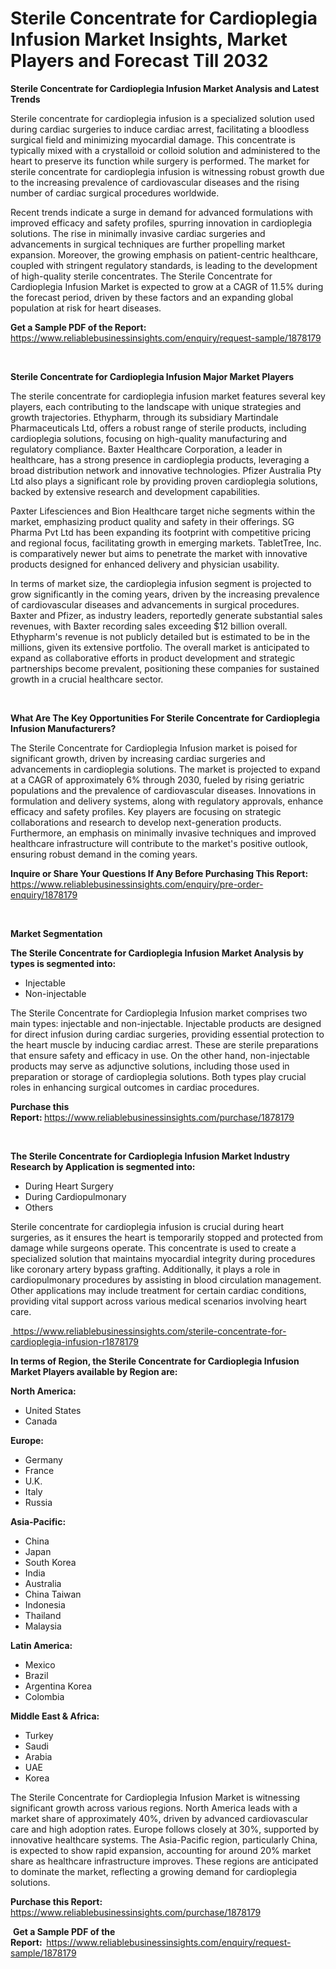<p><h1>Sterile Concentrate for Cardioplegia Infusion Market Insights, Market Players and Forecast Till 2032</h1></p><p><strong>Sterile Concentrate for Cardioplegia Infusion Market Analysis and Latest Trends</strong></p>
<p><p>Sterile concentrate for cardioplegia infusion is a specialized solution used during cardiac surgeries to induce cardiac arrest, facilitating a bloodless surgical field and minimizing myocardial damage. This concentrate is typically mixed with a crystalloid or colloid solution and administered to the heart to preserve its function while surgery is performed. The market for sterile concentrate for cardioplegia infusion is witnessing robust growth due to the increasing prevalence of cardiovascular diseases and the rising number of cardiac surgical procedures worldwide.</p><p>Recent trends indicate a surge in demand for advanced formulations with improved efficacy and safety profiles, spurring innovation in cardioplegia solutions. The rise in minimally invasive cardiac surgeries and advancements in surgical techniques are further propelling market expansion. Moreover, the growing emphasis on patient-centric healthcare, coupled with stringent regulatory standards, is leading to the development of high-quality sterile concentrates. The Sterile Concentrate for Cardioplegia Infusion Market is expected to grow at a CAGR of 11.5% during the forecast period, driven by these factors and an expanding global population at risk for heart diseases.</p></p>
<p><strong>Get a Sample PDF of the Report:&nbsp;</strong> <a href="https://www.reliablebusinessinsights.com/enquiry/request-sample/1878179?utm_campaign=2723&utm_medium=2&utm_source=Github&utm_content=ia&utm_term=14042025&utm_id=sterile-concentrate-for-cardioplegia-infusion">https://www.reliablebusinessinsights.com/enquiry/request-sample/1878179</a></p>
<p>&nbsp;</p>
<p><strong>Sterile Concentrate for Cardioplegia Infusion Major Market Players</strong></p>
<p><p>The sterile concentrate for cardioplegia infusion market features several key players, each contributing to the landscape with unique strategies and growth trajectories. Ethypharm, through its subsidiary Martindale Pharmaceuticals Ltd, offers a robust range of sterile products, including cardioplegia solutions, focusing on high-quality manufacturing and regulatory compliance. Baxter Healthcare Corporation, a leader in healthcare, has a strong presence in cardioplegia products, leveraging a broad distribution network and innovative technologies. Pfizer Australia Pty Ltd also plays a significant role by providing proven cardioplegia solutions, backed by extensive research and development capabilities.</p><p>Paxter Lifesciences and Bion Healthcare target niche segments within the market, emphasizing product quality and safety in their offerings. SG Pharma Pvt Ltd has been expanding its footprint with competitive pricing and regional focus, facilitating growth in emerging markets. TabletTree, Inc. is comparatively newer but aims to penetrate the market with innovative products designed for enhanced delivery and physician usability.</p><p>In terms of market size, the cardioplegia infusion segment is projected to grow significantly in the coming years, driven by the increasing prevalence of cardiovascular diseases and advancements in surgical procedures. Baxter and Pfizer, as industry leaders, reportedly generate substantial sales revenues, with Baxter recording sales exceeding $12 billion overall. Ethypharm's revenue is not publicly detailed but is estimated to be in the millions, given its extensive portfolio. The overall market is anticipated to expand as collaborative efforts in product development and strategic partnerships become prevalent, positioning these companies for sustained growth in a crucial healthcare sector.</p></p>
<p>&nbsp;</p>
<p><strong>What Are The Key Opportunities For Sterile Concentrate for Cardioplegia Infusion Manufacturers?</strong></p>
<p><p>The Sterile Concentrate for Cardioplegia Infusion market is poised for significant growth, driven by increasing cardiac surgeries and advancements in cardioplegia solutions. The market is projected to expand at a CAGR of approximately 6% through 2030, fueled by rising geriatric populations and the prevalence of cardiovascular diseases. Innovations in formulation and delivery systems, along with regulatory approvals, enhance efficacy and safety profiles. Key players are focusing on strategic collaborations and research to develop next-generation products. Furthermore, an emphasis on minimally invasive techniques and improved healthcare infrastructure will contribute to the market's positive outlook, ensuring robust demand in the coming years.</p></p>
<p><strong>Inquire or Share Your Questions If Any Before Purchasing This Report:</strong> <a href="https://www.reliablebusinessinsights.com/enquiry/pre-order-enquiry/1878179?utm_campaign=2723&utm_medium=2&utm_source=Github&utm_content=ia&utm_term=14042025&utm_id=sterile-concentrate-for-cardioplegia-infusion">https://www.reliablebusinessinsights.com/enquiry/pre-order-enquiry/1878179</a></p>
<p>&nbsp;</p>
<p><strong>Market Segmentation</strong></p>
<p><strong>The Sterile Concentrate for Cardioplegia Infusion Market Analysis by types is segmented into:</strong></p>
<p><ul><li>Injectable</li><li>Non-injectable</li></ul></p>
<p><p>The Sterile Concentrate for Cardioplegia Infusion market comprises two main types: injectable and non-injectable. Injectable products are designed for direct infusion during cardiac surgeries, providing essential protection to the heart muscle by inducing cardiac arrest. These are sterile preparations that ensure safety and efficacy in use. On the other hand, non-injectable products may serve as adjunctive solutions, including those used in preparation or storage of cardioplegia solutions. Both types play crucial roles in enhancing surgical outcomes in cardiac procedures.</p></p>
<p><strong>Purchase this Report:&nbsp;</strong><a href="https://www.reliablebusinessinsights.com/purchase/1878179?utm_campaign=2723&utm_medium=2&utm_source=Github&utm_content=ia&utm_term=14042025&utm_id=sterile-concentrate-for-cardioplegia-infusion">https://www.reliablebusinessinsights.com/purchase/1878179</a></p>
<p>&nbsp;</p>
<p><strong>The Sterile Concentrate for Cardioplegia Infusion Market Industry Research by Application is segmented into:</strong></p>
<p><ul><li>During Heart Surgery</li><li>During Cardiopulmonary</li><li>Others</li></ul></p>
<p><p>Sterile concentrate for cardioplegia infusion is crucial during heart surgeries, as it ensures the heart is temporarily stopped and protected from damage while surgeons operate. This concentrate is used to create a specialized solution that maintains myocardial integrity during procedures like coronary artery bypass grafting. Additionally, it plays a role in cardiopulmonary procedures by assisting in blood circulation management. Other applications may include treatment for certain cardiac conditions, providing vital support across various medical scenarios involving heart care.</p></p>
<p><a href="https://www.reliablebusinessinsights.com/sterile-concentrate-for-cardioplegia-infusion-r1878179?utm_campaign=2723&utm_medium=2&utm_source=Github&utm_content=ia&utm_term=14042025&utm_id=sterile-concentrate-for-cardioplegia-infusion">&nbsp;https://www.reliablebusinessinsights.com/sterile-concentrate-for-cardioplegia-infusion-r1878179</a></p>
<p><strong>In terms of Region, the Sterile Concentrate for Cardioplegia Infusion Market Players available by Region are:</strong></p>
<p>
    <p> <strong> North America: </strong>
        <ul>
            <li>United States</li>
            <li>Canada</li>
        </ul>
        </p> 
    <p> <strong> Europe: </strong>
        <ul>
            <li>Germany</li>
            <li>France</li>
            <li>U.K.</li>
            <li>Italy</li>
            <li>Russia</li>
        </ul>
        </p> 
    <p> <strong> Asia-Pacific: </strong>
        <ul>
            <li>China</li>
            <li>Japan</li>
            <li>South Korea</li>
            <li>India</li>
            <li>Australia</li>
            <li>China Taiwan</li>
            <li>Indonesia</li>
            <li>Thailand</li>
            <li>Malaysia</li>
        </ul>
        </p> 
    <p> <strong> Latin America: </strong>
        <ul>
            <li>Mexico</li>
            <li>Brazil</li>
            <li>Argentina Korea</li>
            <li>Colombia</li>
        </ul>
        </p> 
    <p> <strong> Middle East & Africa: </strong>
        <ul>
            <li>Turkey</li>
            <li>Saudi</li>
            <li>Arabia</li>
            <li>UAE</li>
            <li>Korea</li>
        </ul>
    </p>
    </p>
<p><p>The Sterile Concentrate for Cardioplegia Infusion Market is witnessing significant growth across various regions. North America leads with a market share of approximately 40%, driven by advanced cardiovascular care and high adoption rates. Europe follows closely at 30%, supported by innovative healthcare systems. The Asia-Pacific region, particularly China, is expected to show rapid expansion, accounting for around 20% market share as healthcare infrastructure improves. These regions are anticipated to dominate the market, reflecting a growing demand for cardioplegia solutions.</p></p>
<p><strong>Purchase this Report: </strong><a href="https://www.reliablebusinessinsights.com/purchase/1878179?utm_campaign=2723&utm_medium=2&utm_source=Github&utm_content=ia&utm_term=14042025&utm_id=sterile-concentrate-for-cardioplegia-infusion">https://www.reliablebusinessinsights.com/purchase/1878179</a></p>
<p>&nbsp;<strong>Get a Sample PDF of the Report:&nbsp;&nbsp;</strong><a href="https://www.reliablebusinessinsights.com/enquiry/request-sample/1878179?utm_campaign=2723&utm_medium=2&utm_source=Github&utm_content=ia&utm_term=14042025&utm_id=sterile-concentrate-for-cardioplegia-infusion">https://www.reliablebusinessinsights.com/enquiry/request-sample/1878179</a></p>
<p><strong></strong></p>
<p><p></p><p></p><p></p></p>